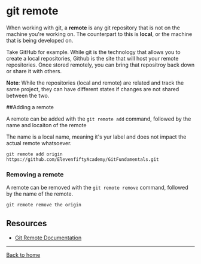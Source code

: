 # git remote

When working with git, a **remote** is any git repository that is not on the machine you're working on. The counterpart to this is **local**, or the machine that is being developed on.

Take GitHub for example. While git is the technology that allows you to create a local repositories, Github is the site that will host your remote repositories. Once stored remotely, you can bring that repositroy back down or share it with others.

**Note**: While the repositories (local and remote) are related and track the same project, they can have different states if changes are not shared between the two.

##Adding a remote

A remote can be added with the `git remote add` command, followed by the name and locaiton of the remote

The name is a local name, meaning it's yur label and does not impact the actual remote whatsoever.

```
git remote add origin https://github.com/ElevenfiftyAcademy/GitFundamentals.git
```
### Removing a remote

A remote can be removed with the `git remote remove` command, followed by the name of the remote.

```
git remote remove the origin
```

## Resources

- [Git Remote Documentation](https://git-scm.com/docs/git-remote)

---

[Back to home](.../README.md)
